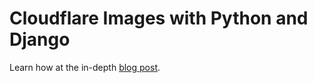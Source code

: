 # Cloudflare Images with Python and Django

Learn how at the in-depth [blog post](https://www.codingforentrepreneurs.com/blog/django-cloudflare-images/).
